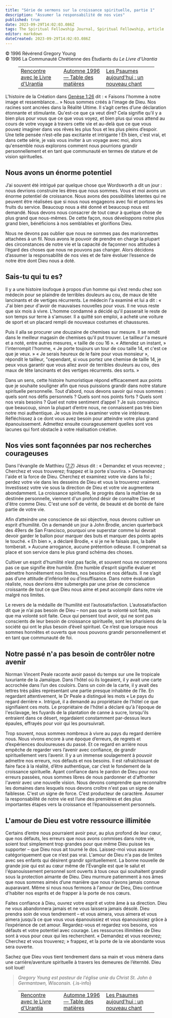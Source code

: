 ```yaml
---
title: "Série de sermons sur la croissance spirituelle, partie 1"
description: "Assumer la responsabilité de nos vies"
published: true
date: 2023-09-29T14:02:03.086Z
tags: The Spiritual Fellowship Journal, Spiritual Fellowship, article
editor: markdown
dateCreated: 2023-09-29T14:02:03.086Z
---
```


<p class="v-card v-sheet theme--light grey lighten-3 px-2">© 1996 Révérend Gregory Young<br>© 1996 La Communauté Chrétienne des Étudiants du <i>Le Livre d'Urantia</i ></p>
<figure class="table chapter-navigator">
  <table>
    <tbody>
      <tr>
        <td>
        <a href="/fr/article/Irene_L_Sprunger/Encountering_UB">
          <span class="mdi mdi-arrow-left-drop-circle"></span><span class="pl-2">Rencontre avec le Livre d'Urantia</span>
        </a>
        </td>
        <td>
        <a href="/fr/index/articles_spiritual_fellowship_journal#automne-1996">
          <span class="mdi mdi-book-open-variant"></span><span class="pl-2">Automne 1996 — Table des matières</span>
        </a>
        </td>
        <td>
        <a href="/fr/article/Spiritual_Fellowship_Journal/Psalms_Today_5">
          <span class="pr-2">Les Psaumes aujourd'hui : un nouveau chant</span><span class="mdi mdi-arrow-right-drop-circle"></span>
        </a>
        </td>
      </tr>
    </tbody>
  </table>
</figure>



L'histoire de la Création dans [Genèse 1:26](/fr/Bible/Genesis/1#v26) dit : « Faisons l'homme à notre image et ressemblance... » Nous sommes créés à l'image de Dieu. Nos racines sont ancrées dans la Réalité Ultime. Il s’agit certes d’une déclaration étonnante et stimulante. Qu'est-ce que ça veut dire? Cela signifie qu’il y a bien plus pour vous que ce que vous voyez, et bien plus qui vous attend au cours de votre voyage à travers cette vie et au-delà que ce que vous pouvez imaginer dans vos rêves les plus fous et les plus pleins d’espoir. Une telle pensée n’est-elle pas excitante et intrigante ! Eh bien, c'est vrai, et dans cette série, je vais vous inviter à un voyage avec moi, alors qu'ensemble nous explorons comment nous pourrions grandir personnellement et en tant que communauté en termes de stature et de vision spirituelles.

## Nous avons un énorme potentiel

J’ai souvent été intrigué par quelque chose que Wordsworth a dit un jour : nous devrions construire les êtres que nous sommes. Vous et moi avons un énorme potentiel de croissance. Nous avons des possibilités latentes qui ne peuvent être réalisées que si nous nous engageons avec foi et portons les fruits du service. Beaucoup nous a été donné et beaucoup nous est demandé. Nous devons nous consacrer de tout cœur à quelque chose de plus grand que nous-mêmes. De cette façon, nous développons notre plus grand bien, bénéficions à nos semblables et glorifions Dieu.

Nous ne devons pas oublier que nous ne sommes pas des marionnettes attachées à un fil. Nous avons le pouvoir de prendre en charge la plupart des circonstances de notre vie et la capacité de façonner nos attitudes à l’égard des choses que nous ne pouvons pas changer. Alors décidons d’assumer la responsabilité de nos vies et de faire évoluer l’essence de notre être dont Dieu nous a doté.

## Sais-tu qui tu es?

Il y a une histoire loufoque à propos d’un homme qui s’est rendu chez son médecin pour se plaindre de terribles douleurs au cou, de maux de tête lancinants et de vertiges récurrents. Le médecin l'a examiné et lui a dit : « J'ai bien peur d'avoir de mauvaises nouvelles pour vous. Il ne vous reste que six mois à vivre. L'homme condamné a décidé qu'il passerait le reste de son temps sur terre à s'amuser. Il a quitté son emploi, a acheté une voiture de sport et un placard rempli de nouveaux costumes et chaussures.

Puis il alla se procurer une douzaine de chemises sur mesure. Il se rendit dans le meilleur magasin de chemises qu'il put trouver. Le tailleur l'a mesuré et a noté, entre autres mesures, « taille de cou 16 ». « Attendez un instant, » l'interrompit l'homme, « Je porte toujours un tour de cou taille 14, et c'est ce que je veux. » « Je serais heureux de le faire pour vous monsieur », répondit le tailleur, "cependant, si vous portez une chemise de taille 14, je peux vous garantir que vous allez avoir de terribles douleurs au cou, des maux de tête lancinants et des vertiges récurrents. des sorts. »

Dans un sens, cette histoire humoristique répond efficacement aux points que je souhaite souligner afin que nous puissions grandir dans notre stature spirituelle personnelle. Tout d’abord, nous devons savoir qui nous sommes : quels sont nos défis personnels ? Quels sont nos points forts ? Quels sont nos vrais besoins ? Quel est notre sentiment d’appel ? Je suis convaincu que beaucoup, sinon la plupart d’entre nous, ne connaissent pas très bien notre moi authentique. Je vous invite à examiner votre vie intérieure. Réfléchissez à ce dont vous avez besoin pour atteindre votre plus grand épanouissement. Admettez ensuite courageusement quelles sont vos lacunes qui font obstacle à votre réalisation créative.

## Nos vies sont façonnées par nos recherches courageuses

Dans l'évangile de Matthieu ([7:7](/fr/Bible/Matthew/7#v7)) Jésus dit : « Demandez et vous recevrez ; Cherchez et vous trouverez; frappez et la porte s'ouvrira. » Demandez l'aide et la force de Dieu. Cherchez et examinez votre vie dans la foi ; perdez votre vie dans les desseins de Dieu et vous la trouverez vraiment. Investissez votre vie sous la direction de Dieu et votre vie augmentera abondamment. La croissance spirituelle, le progrès dans la maîtrise de sa destinée personnelle, viennent d'un profond désir de connaître Dieu et d'être comme Dieu. C'est une soif de vérité, de beauté et de bonté de faire partie de votre vie.

Afin d’atteindre une conscience de soi objective, nous devons cultiver un esprit d’humilité. On a demandé un jour à John Brodie, ancien quarterback des 49ers de San Francisco, pourquoi une superstar comme lui devrait devoir garder le ballon pour marquer des buts et marquer des points après le touché. « Eh bien », a déclaré Brodie, « si je ne le faisais pas, la balle tomberait. » Aucune arrogance, aucune prétention odieuse. Il comprenait sa place et son service dans le plus grand schéma des choses.

Cultiver un esprit d’humilité n’est pas facile, et souvent nous ne comprenons pas ce que signifie être humble. Être humble d’esprit signifie évaluer et admettre honnêtement nos limites, nos besoins et nos défauts. Il ne s’agit pas d’une attitude d’infériorité ou d’insuffisance. Dans notre évaluation réaliste, nous devrions être submergés par une prise de conscience croissante de tout ce que Dieu nous aime et peut accomplir dans notre vie malgré nos limites.

Le revers de la médaille de l’humilité est l’autosatisfaction. L’autosatisfaction dit que je n’ai pas besoin de Dieu – non pas que ta volonté soit faite, mais que ma volonté soit faite. Ceux qui pensent tout avoir, qui ne sont pas conscients de leur besoin de croissance spirituelle, sont les pharisiens de la société qui ont le plus besoin d’éveil spirituel. Ce n’est que lorsque nous sommes honnêtes et ouverts que nous pouvons grandir personnellement et en tant que communauté de foi.

## Notre passé n'a pas besoin de contrôler notre avenir

Norman Vincent Peale raconte avoir passé du temps sur une île tropicale luxuriante de la Jamaïque. Dans l’hôtel où ils logeaient, il y avait une carte accrochée dans l’un des couloirs. Dans un coin de la carte, il y avait des lettres très pâles représentant une partie presque inhabitée de l’île. En regardant attentivement, le Dr Peale a distingué les mots « Le pays du regard derrière ». Intrigué, il a demandé au propriétaire de l’hôtel ce que signifiaient ces mots. Le propriétaire de l'hôtel a déclaré qu'à l'époque de l'esclavage, les fuyards de la plantation de canne à sucre, lorsqu'ils entraient dans ce désert, regardaient constamment par-dessus leurs épaules, effrayés pour voir qui les poursuivrait.

Trop souvent, nous sommes nombreux à vivre au pays du regard derrière nous. Nous vivons encore à une époque d’erreurs, de regrets et d’expériences douloureuses du passé. Et ce regard en arrière nous empêche de regarder vers l’avenir avec confiance, de grandir spirituellement vers l’avenir. Il y a un immense soulagement à pouvoir admettre nos erreurs, nos défauts et nos besoins. Il est rafraîchissant de faire face à la réalité, d’être authentique, car c’est le fondement de la croissance spirituelle. Ayant confiance dans le pardon de Dieu pour nos erreurs passées, nous sommes libres de nous pardonner et d'affronter l'avenir avec une nouvelle vision. Nous devons comprendre que reconnaître les domaines dans lesquels nous devons croître n'est pas un signe de faiblesse. C'est un signe de force. C’est producteur de caractère. Assumer la responsabilité de notre vie est l’une des premières et des plus importantes étapes vers la croissance et l’épanouissement personnels.

## L'amour de Dieu est votre ressource illimitée

Certains d’entre nous pourraient avoir peur, au plus profond de leur cœur, que nos défauts, les erreurs que nous avons commises dans notre vie, soient tout simplement trop grandes pour que même Dieu puisse les supporter – que Dieu nous ait tourné le dos. Laissez-moi vous assurer catégoriquement que ce n’est pas vrai. L'amour de Dieu n'a pas de limites avec ses enfants qui désirent grandir spirituellement. La bonne nouvelle de grande joie qui est au cœur même de l'Évangile est que le salut et l'épanouissement personnel sont ouverts à tous ceux qui souhaitent grandir sous la protection aimante de Dieu. Dieu murmure patiemment à nos âmes que nous sommes aimés d’une manière que nous n’avons jamais connue auparavant. Même si nous nous fermons à l'amour de Dieu, Dieu continue d'habiter nos esprits et de frapper à la porte de nos cœurs.

Faites confiance à Dieu, ouvrez votre esprit et votre âme à sa direction. Dieu ne vous abandonnera jamais et ne vous laissera jamais désolé. Dieu prendra soin de vous tendrement – et vous aimera, vous aimera et vous aimera jusqu’à ce que vous vous épanouissiez et vous épanouissiez grâce à l’expérience de cet amour. Regardez-vous et regardez vos besoins, vos défauts et votre potentiel avec courage. Les ressources illimitées de Dieu sont à vous pour ceux qui les recherchent. « Demandez et vous recevrez; Cherchez et vous trouverez; » frappez, et la porte de la vie abondante vous sera ouverte.

Sachez que Dieu vous tient tendrement dans sa main et vous mènera dans une carrière/aventure spirituelle à travers les demeures de l’éternité. Dieu soit loué!

> _Gregory Young est pasteur de l'église unie du Christ St. John à Germantown, Wisconsin._
{.is-info}



<figure class="table chapter-navigator">
  <table>
    <tbody>
      <tr>
        <td>
        <a href="/fr/article/Irene_L_Sprunger/Encountering_UB">
          <span class="mdi mdi-arrow-left-drop-circle"></span><span class="pl-2">Rencontre avec le Livre d'Urantia</span>
        </a>
        </td>
        <td>
        <a href="/fr/index/articles_spiritual_fellowship_journal#automne-1996">
          <span class="mdi mdi-book-open-variant"></span><span class="pl-2">Automne 1996 — Table des matières</span>
        </a>
        </td>
        <td>
        <a href="/fr/article/Spiritual_Fellowship_Journal/Psalms_Today_5">
          <span class="pr-2">Les Psaumes aujourd'hui : un nouveau chant</span><span class="mdi mdi-arrow-right-drop-circle"></span>
        </a>
        </td>
      </tr>
    </tbody>
  </table>
</figure>
